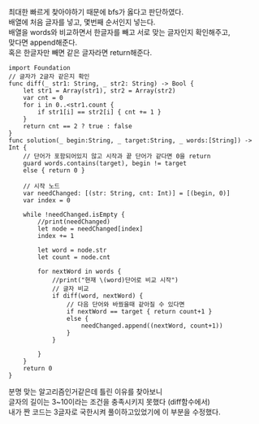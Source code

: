 최대한 빠르게 찾아야하기 때문에 bfs가 옳다고 판단하였다.   
배열에 처음 글자를 넣고, 몇번째 순서인지 넣는다.   
배열을 words와 비교하면서 한글자를 빼고 서로 맞는 글자인지 확인해주고,   
맞다면 append해준다.   
혹은 한글자만 빼면 같은 글자라면 return해준다.   
```
import Foundation
// 글자가 2글자 같은지 확인
func diff(_ str1: String, _ str2: String) -> Bool {
    let str1 = Array(str1), str2 = Array(str2)
    var cnt = 0
    for i in 0..<str1.count {
        if str1[i] == str2[i] { cnt += 1 }
    }
    return cnt == 2 ? true : false
}
func solution(_ begin:String, _ target:String, _ words:[String]) -> Int {
    // 단어가 포함되어있지 않고 시작과 끝 단어가 같다면 0을 return
    guard words.contains(target), begin != target 
    else { return 0 }
    
    // 시작 노드
    var needChanged: [(str: String, cnt: Int)] = [(begin, 0)]
    var index = 0
    
    while !needChanged.isEmpty {
        //print(needChanged)
        let node = needChanged[index]
        index += 1
        
        let word = node.str
        let count = node.cnt
        
        for nextWord in words {
            //print("현재 \(word)단어로 비교 시작")
            // 글자 비교
            if diff(word, nextWord) {
                // 다음 단어와 바꿨을때 같아질 수 있다면
                if nextWord == target { return count+1 }
                else {
                    needChanged.append((nextWord, count+1))
                }
            }
            
        }
    }
    return 0
}
```
분명 맞는 알고리즘인거같은데 틀린 이유를 찾아보니   
글자의 길이는 3~10이라는 조건을 충족시키지 못했다 (diff함수에서)   
내가 짠 코드는 3글자로 국한시켜 풀이하고있었기에 이 부분을 수정했다.   
```

```
